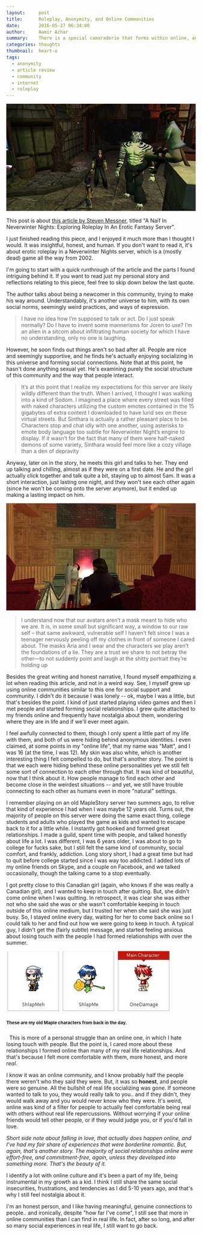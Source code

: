 ```yaml
---
layout:     post
title:      Roleplay, Anonymity, and Online Communities
date:       2016-05-27 06:34:00
author:     Aamir Azhar
summary:    There is a special camaraderie that forms within online, anonymous communities.
categories: thoughts
thumbnail:  heart-o
tags:
  - anonymity
  - article review
  - community
  - internet
  - roleplay
---
```


![Neverwinter-Nights-Roleplay-Screenshot](/resources/images/05-27-2016/nwneroticheader.jpg)

This post is about <a href="https://www.rockpapershotgun.com/2016/05/26/neverwinter-nights-erotic-server/">this article by Steven Messner</a>, titled "A Naïf In Neverwinter Nights: Exploring Roleplay In An Erotic Fantasy Server".

I just finished reading this piece, and I enjoyed it much more than I thought I would. It was insightful, honest, and human. If you don't want to read it, it's about erotic roleplay in a Neverwinter Nights server, which is a (mostly dead) game all the way from 2002.

I'm going to start with a quick runthrough of the article and the parts I found intriguing behind it. If you want to read just my personal story and reflections relating to this piece, feel free to skip down below the last quote.

The author talks about being a newcomer in this community, trying to make his way around. Understandably, it's another universe to him, with its own social norms, seemingly weird practices, and ways of expression.

> I have no idea how I’m supposed to talk or act. Do I just speak normally? Do I have to invent some mannerisms for Joren to use? I’m an alien in a sitcom about infiltrating human society for which I have no understanding, only no one is laughing.

However, he soon finds out things aren't so bad after all. People are nice and seemingly supportive, and he finds he's actually enjoying socializing in this universe and forming social connections. Note that at this point, he hasn't done anything sexual yet. He's examining purely the social structure of this community and the way that people interact.

> It’s at this point that I realize my expectations for this server are likely wildly different than the truth. When I arrived, I thought I was walking into a kind of Sodom. I imagined a place where every street was filled with naked characters utilizing the custom emotes contained in the 15 gigabytes of extra content I downloaded to have lurid sex on these virtual streets. But Sinthara is actually a rather pleasant place to be. Characters stop and chat idly with one another, using asterisks to emote body language too subtle for Neverwinter Night’s engine to display. If it wasn’t for the fact that many of them were half-naked demons of some variety, Sinthara would feel more like a cozy village than a den of depravity

Anyway, later on in the story, he meets this girl and talks to her. They end up talking and chilling, almost as if they were on a first date. He and the girl actually click together and talk quite a bit, staying up to almost 5am. It was a short interaction, just lasting one night, and they won't see each other again (since he won't be coming onto the server anymore), but it ended up making a lasting impact on him.

![Online Romance Fireside](/resources/images/05-27-2016/fireside_girl.jpg)

> I understand now that our avatars aren’t a mask meant to hide who we are. It is, in some small but significant way, a window to our raw self – that same awkward, vulnerable self I haven’t felt since I was a teenager nervously peeling off my clothes in front of someone I cared about. The masks Aria and I wear and the characters we play aren’t the foundations of a lie. They are a trust we share to not betray the other—to not suddenly point and laugh at the shitty portrait they’re holding up

Besides the great writing and honest narrative, I found myself empathizing a lot when reading this article, and not in a weird way. See, I myself grew up using online communities similar to this one for social support and community. I didn't do it because I was lonely -- ok, maybe I was a little, but that's besides the point. I kind of just started playing video games and then I met people and started forming social relationships. I grew quite attached to my friends online and frequently have nostalgia about them, wondering where they are in life and if we'll ever meet again.

I feel awfully connected to them, though I only spent a little part of my life with them, and both of us were hiding behind anonymous identities. I even claimed, at some points in my "online life", that my name was "Matt", and I was 16 (at the time, I was 12). My skin was also white, which is another interesting thing I felt compelled to do, but that's another story. The point is that we each were hiding behind these online personalities yet we still felt some sort of connection to each other through that. It was kind of beautiful, now that I think about it. How people manage to find each other and become close in the weirdest situations -- and yet, we still have trouble connecting to each other as humans even in more "natural" settings.

I remember playing on an old MapleStory server two summers ago, to relive that kind of experience I had when I was maybe 12 years old. Turns out, the majority of people on this server were doing the same exact thing, college students and adults who played the game as kids and wanted to escape back to it for a little while. I instantly got hooked and formed great relationships. I made a guild, spent time with people, and talked honestly about life a lot. I was different, I was 6 years older, I was about to go to college for fucks sake, but I still felt the same kind of community, social comfort, and frankly, addiction. Long story short, I had a great time but had to quit before college started since I was way too addicted. I added lots of my online friends on Skype, and a couple on Facebook, and we talked occasionally, though the talking came to a stop eventually.

I got pretty close to this Canadian girl (again, who knows if she was really a Canadian girl), and I wanted to keep in touch after quitting. But, she didn't come online when I was quitting. In retrospect, it was clear she was either not who she said she was or she wasn't comfortable keeping in touch outside of this online medium, but I trusted her when she said she was just busy. So, I stayed online every day, waiting for her to come back online so I could talk to her and find out how we were going to keep in touch. A typical guy, I didn't get the (fairly subtle) message, and started feeling anxious about losing touch with the people I had formed relationships with over the summer.

![My Old MapleStory Characters](/resources/images/05-27-2016/maple_characters.JPG)

#### <sup>These are my old Maple characters from back in the day.</sup>

&nbsp;
This is more of a personal struggle than an online one, in which I hate losing touch with people. But the point is, I cared more about these relationships I formed online than many of my real life relationships. And that's because I felt more comfortable with them, more honest, and more *real*.

I know it was an online community, and I know probably half the people there weren't who they said they were. But, it was so **honest**, and people were so genuine. All the bullshit of real life socializing was gone. If someone wanted to talk to you, they would really talk to you.. and if they didn't, they would walk away and you would never know who they were. It's weird, online was kind of a filter for people to actually feel comfortable being real with others without real life repercussions. Without worrying if your online friends would tell other people, or if they would judge you, or if you'd fall in love.

*Short side note about falling in love, that actually does happen online, and I've had my fair share of experiences that were borderline romantic. But, again, that's another story. The majority of social relationships online were effort-free, and commitment-free, again, unless they developed into something more. That's the beauty of it.*

I identify a lot with online culture and it's been a part of my life, being instrumental in my growth as a kid. I think I still share the same social insecurities, frustrations, and tendencies as I did 5-10 years ago, and that's why I still feel nostalgia about it.

I'm an honest person, and I like having meaningful, genuine connections to people.. and ironically, despite "how far I've come", I still see that more in online communities than I can find in real life. In fact, after so long, and after so many social experiences in real life, I still want to go back.
